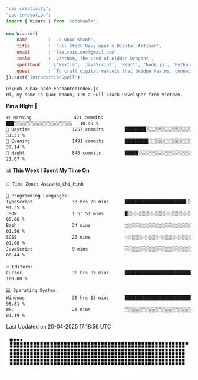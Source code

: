 <!--x axis divider-->

```js 
"use creativity";
"use innovation";
import { Wizard } from 'codeRealm';

new Wizard({
    name        : 'Le Quoc Khanh',
    title       : 'Full Stack Developer & Digital Artisan',
    email       : 'lee.cois.dev@gmail.com',
    realm       : 'VietNam, The Land of Hidden Dragons',
    spellbook   : ['Nextjs', 'JavaScript', 'React', 'Node.js', 'Python', 'Django', 'Cloud Services'],
    quest       : `To craft digital marvels that bridge realms, connect cultures, and bring imagination to life.`,
}).cast('IntroductionSpell');
```

```cmd
D:\Huh-Zuha> node enchantedIndex.js
Hi, my name is Quoc Khanh, I'm a Full Stack Developer from VietNam.
```
<!--START_SECTION:waka-->
**I'm a Night 🦉** 

```text
🌞 Morning                421 commits         ███░░░░░░░░░░░░░░░░░░░░░░   10.49 % 
🌆 Daytime                1257 commits        ████████░░░░░░░░░░░░░░░░░   31.31 % 
🌃 Evening                1491 commits        █████████░░░░░░░░░░░░░░░░   37.14 % 
🌙 Night                  846 commits         █████░░░░░░░░░░░░░░░░░░░░   21.07 % 
```


📊 **This Week I Spent My Time On** 

```text
🕑︎ Time Zone: Asia/Ho_Chi_Minh

💬 Programming Languages: 
TypeScript               33 hrs 29 mins      ███████████████████████░░   91.35 % 
JSON                     1 hr 51 mins        █░░░░░░░░░░░░░░░░░░░░░░░░   05.06 % 
Bash                     34 mins             ░░░░░░░░░░░░░░░░░░░░░░░░░   01.56 % 
SCSS                     23 mins             ░░░░░░░░░░░░░░░░░░░░░░░░░   01.06 % 
JavaScript               9 mins              ░░░░░░░░░░░░░░░░░░░░░░░░░   00.44 % 

🔥 Editors: 
Cursor                   36 hrs 39 mins      █████████████████████████   100.00 % 

💻 Operating System: 
Windows                  36 hrs 13 mins      █████████████████████████   98.81 % 
WSL                      26 mins             ░░░░░░░░░░░░░░░░░░░░░░░░░   01.19 % 
```


 Last Updated on 20-04-2025 17:18:56 UTC
<!--END_SECTION:waka-->
<picture>
  <source media="(prefers-color-scheme: dark)" srcset="https://raw.githubusercontent.com/leecois/leecois/output/github-contribution-grid-snake-dark.svg">
  <source media="(prefers-color-scheme: light)" srcset="https://raw.githubusercontent.com/leecois/leecois/output/github-contribution-grid-snake.svg">
  <img alt="github contribution grid snake animation" src="https://raw.githubusercontent.com/leecois/leecois/output/github-contribution-grid-snake.svg">
</picture>
